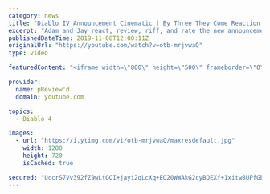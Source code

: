 ```yaml
---
category: news
title: "Diablo IV Announcement Cinematic | By Three They Come Reaction / Review / Rating"
excerpt: "Adam and Jay react, review, riff, and rate the new announcement cinematic everyone wanted to see last year at Blizzcon, Diablo IV 'By Three They Come'."
publishedDateTime: 2019-11-08T12:00:11Z
originalUrl: "https://youtube.com/watch?v=otb-mrjvwaQ"
type: video

featuredContent: "<iframe width=\"800\" height=\"500\" frameborder=\"0\" src=\"https://www.youtube.com/embed/otb-mrjvwaQ\" allow=\"accelerometer; autoplay; encrypted-media; gyroscope; picture-in-picture\" allowfullscreen></iframe>"

provider:
  name: pReview'd
  domain: youtube.com

topics:
  - Diablo 4

images:
  - url: "https://i.ytimg.com/vi/otb-mrjvwaQ/maxresdefault.jpg"
    width: 1280
    height: 720
    isCached: true

secured: "UccrS7Vv392fZ9wLtGOI+jayi2qLcXq+EQ20WWAkG2cyBQEXf+1xitw8UPfGbg30FWTzCM3fIaCHXzKz9Utb/sk7iQqclm6GxzFwq2BoiZ0iXTGLJMjylaR8xvi2D7ZQo0UAiOROHYYMsfMxpNtByh6tiKGwcnH6Wc1lQ9/RO7eE9NAWpu9wmCj/MiSMaKHm0jy1IoXOzW5wf/S0/l+8SDf/LGTwRgMyuARCcZ8PtQwFlBdu8MpUULnDwoCSZTw9GmU9tawiiLp9HkaTrBjLV9XL7Z2Chypjqi4UBy56mZZFn+cuTFhi3H09Yjqe5Jyc4eqsr3NpjpkYoFAcDRFUJmAb633UN2hQKnet4kF6Yj2fcer5K+9RKAVG4H7TRkzF5eeFI/la1c71eRvfSPyzkb6giK+s+CfYB7Snlb8dF6dQWBsTM0ttZZFrLYN5nJZv;VUHLymISH7N7n1BIbqxUBQ=="
---
```


